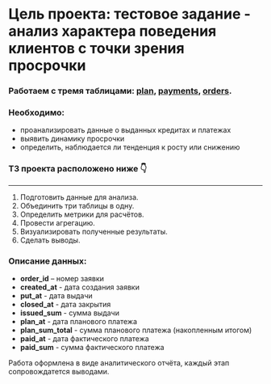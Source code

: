 # Цель проекта: тестовое задание - анализ характера поведения клиентов с точки зрения просрочки
### Работаем с тремя таблицами: [plan](https://github.com/sergigusev/Datasets/blob/main/plan_test.csv), [payments](https://github.com/sergigusev/Datasets/blob/main/payments_test.csv), [orders](https://github.com/sergigusev/Datasets/blob/main/orders_test.csv).
### Необходимо: 
- проанализировать данные о выданных кредитах и платежах
- выявить динамику просрочки
- определить, наблюдается ли тенденция к росту или снижению
### ТЗ проекта расположено ниже 👇
___________________________________________________________________________________________________________________________
1) Подготовить данные для анализа.
2) Объединить три таблицы в одну.
3) Определить метрики для расчётов.
4) Провести агрегацию.
5) Визуализировать полученные результаты.
6) Сделать выводы.

### Описание данных:
- **order_id** – номер заявки
- **created_at** - дата создания заявки
- **put_at** - дата выдачи
- **closed_at** - дата закрытия
- **issued_sum** - сумма выдачи
- **plan_at** - дата планового платежа
- **plan_sum_total** - сумма планового платежа (накопленным итогом)
- **paid_at** - дата фактического платежа
- **paid_sum** - сумма фактического платежа


Работа оформлена в виде аналитического отчёта, каждый этап сопровождатется выводами.
